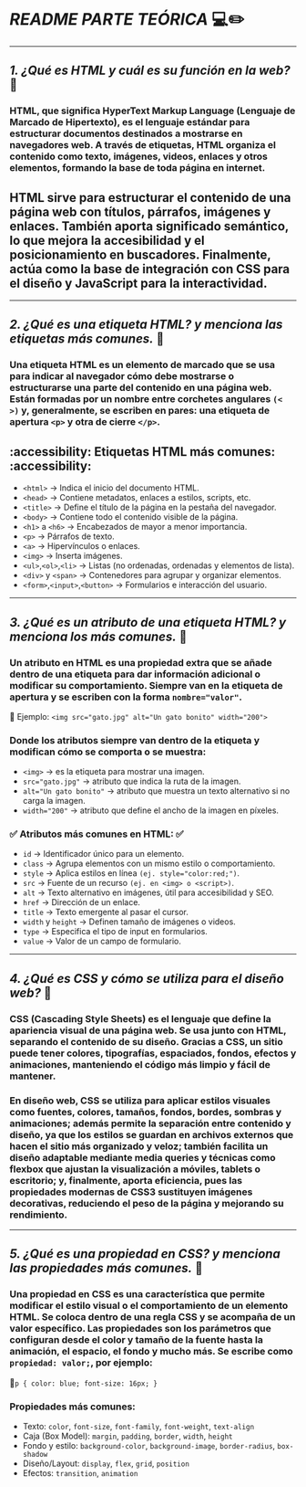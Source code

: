 # *README PARTE TEÓRICA* 💻✏️
---
## *1. ¿Qué es HTML y cuál es su función en la web?* 🐼

### HTML, que significa HyperText Markup Language (Lenguaje de Marcado de Hipertexto), es el lenguaje estándar para estructurar documentos destinados a mostrarse en navegadores web. A través de etiquetas, HTML organiza el contenido como texto, imágenes, videos, enlaces y otros elementos, formando la base de toda página en internet.
HTML sirve para estructurar el contenido de una página web con títulos, párrafos, imágenes y enlaces.
También aporta significado semántico, lo que mejora la accesibilidad y el posicionamiento en buscadores.
Finalmente, actúa como la base de integración con CSS para el diseño y JavaScript para la interactividad.
---
---
## *2. ¿Qué es una etiqueta HTML? y menciona las etiquetas más comunes.* 🐼

### Una etiqueta HTML es un elemento de marcado que se usa para indicar al navegador cómo debe mostrarse o estructurarse una parte del contenido en una página web. Están formadas por un nombre entre corchetes angulares `(< >)` y, generalmente, se escriben en pares: una etiqueta de apertura `<p>` y otra de cierre `</p>`.
## :accessibility: Etiquetas HTML más comunes: :accessibility:
 - `<html>` → Indica el inicio del documento HTML.
 - `<head>` → Contiene metadatos, enlaces a estilos, scripts, etc.
 - `<title>` → Define el título de la página en la pestaña del navegador.
 - `<body>` → Contiene todo el contenido visible de la página.
 - `<h1>` a `<h6>` → Encabezados de mayor a menor importancia.
 - `<p>` → Párrafos de texto.
 - `<a>` → Hipervínculos o enlaces.
 - `<img>` → Inserta imágenes.
 - `<ul>`,`<ol>`,`<li>` → Listas (no ordenadas, ordenadas y elementos de lista).
 - `<div>` y `<span>` → Contenedores para agrupar y organizar elementos.
 - `<form>`,`<input>`,`<button>` → Formularios e interacción del usuario.
---
## *3. ¿Qué es un atributo de una etiqueta HTML? y menciona los más comunes.* 🐼

### Un atributo en HTML es una propiedad extra que se añade dentro de una etiqueta para dar información adicional o modificar su comportamiento. Siempre van en la etiqueta de apertura y se escriben con la forma `nombre="valor"`.
🔹 Ejemplo: `<img src="gato.jpg" alt="Un gato bonito" width="200">`
### Donde los atributos siempre van dentro de la etiqueta y modifican cómo se comporta o se muestra:
- `<img>` → es la etiqueta para mostrar una imagen.
- `src="gato.jpg"` → atributo que indica la ruta de la imagen.
- `alt="Un gato bonito"` → atributo que muestra un texto alternativo si no carga la imagen.
- `width="200"` → atributo que define el ancho de la imagen en píxeles.

### ✅ Atributos más comunes en HTML: ✅
- `id` → Identificador único para un elemento.
- `class` → Agrupa elementos con un mismo estilo o comportamiento.
- `style` → Aplica estilos en línea `(ej. style="color:red;")`.
- `src` → Fuente de un recurso `(ej. en <img> o <script>)`.
- `alt` → Texto alternativo en imágenes, útil para accesibilidad y SEO.
- `href` → Dirección de un enlace.
- `title` → Texto emergente al pasar el cursor.
- `width` y `height` → Definen tamaño de imágenes o videos.
- `type` → Especifica el tipo de input en formularios.
- `value` → Valor de un campo de formulario.
--- 
## *4. ¿Qué es CSS y cómo se utiliza para el diseño web?* 🐼

### CSS (Cascading Style Sheets) es el lenguaje que define la apariencia visual de una página web. Se usa junto con HTML, separando el contenido de su diseño. Gracias a CSS, un sitio puede tener colores, tipografías, espaciados, fondos, efectos y animaciones, manteniendo el código más limpio y fácil de mantener.
### En diseño web, CSS se utiliza para aplicar estilos visuales como fuentes, colores, tamaños, fondos, bordes, sombras y animaciones; además permite la separación entre contenido y diseño, ya que los estilos se guardan en archivos externos que hacen el sitio más organizado y veloz; también facilita un diseño adaptable mediante media queries y técnicas como flexbox que ajustan la visualización a móviles, tablets o escritorio; y, finalmente, aporta eficiencia, pues las propiedades modernas de CSS3 sustituyen imágenes decorativas, reduciendo el peso de la página y mejorando su rendimiento.
---
## *5. ¿Qué es una propiedad en CSS? y menciona las propiedades más comunes.* 🐼

### Una propiedad en CSS es una característica que permite modificar el estilo visual o el comportamiento de un elemento HTML. Se coloca dentro de una regla CSS y se acompaña de un valor específico. Las propiedades son los parámetros que configuran desde el color y tamaño de la fuente hasta la animación, el espacio, el fondo y mucho más. Se escribe como `propiedad: valor;`, por ejemplo:
🔹`p { color: blue; font-size: 16px; }`
### Propiedades más comunes:
- Texto: `color`, `font-size`, `font-family`, `font-weight`, `text-align`
- Caja (Box Model): `margin`, `padding`, `border`, `width`, `height`
- Fondo y estilo: `background-color`, `background-image`, `border-radius`, `box-shadow`
- Diseño/Layout: `display`, `flex`, `grid`, `position`
- Efectos: `transition`, `animation`
